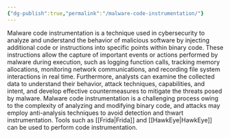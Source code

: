```yaml
---
{"dg-publish":true,"permalink":"/malware-code-instrumentation/"}
---
```


Malware code instrumentation is a technique used in cybersecurity to analyze and understand the behavior of malicious software by injecting additional code or instructions into specific points within binary code. These instructions allow the capture of important events or actions performed by malware during execution, such as logging function calls, tracking memory allocations, monitoring network communications, and recording file system interactions in real time. Furthermore, analysts can examine the collected data to understand their behavior, attack techniques, capabilities, and intent, and develop effective countermeasures to mitigate the threats posed by malware. Malware code instrumentation is a challenging process owing to the complexity of analyzing and modifying binary code, and attacks may employ anti-analysis techniques to avoid detection and thwart instrumentation. Tools such as [[Frida\|Frida]] and [[HawkEye\|HawkEye]] can be used to perform code instrumentation. 